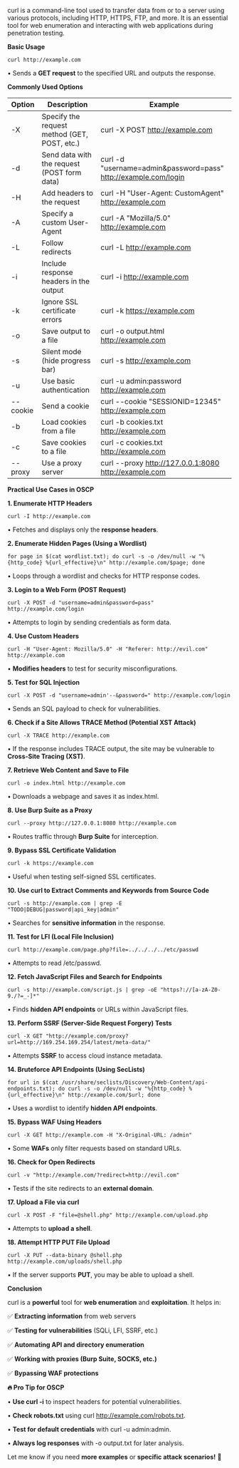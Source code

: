 curl is a command-line tool used to transfer data from or to a server using various protocols, including HTTP, HTTPS, FTP, and more. It is an essential tool for web enumeration and interacting with web applications during penetration testing.

**Basic Usage**

```
curl http://example.com
```

• Sends a **GET request** to the specified URL and outputs the response.

**Commonly Used Options**

|**Option**|**Description**|**Example**|
|---|---|---|
|-X|Specify the request method (GET, POST, etc.)|curl -X POST http://example.com|
|-d|Send data with the request (POST form data)|curl -d "username=admin&password=pass" http://example.com/login|
|-H|Add headers to the request|curl -H "User-Agent: CustomAgent" http://example.com|
|-A|Specify a custom User-Agent|curl -A "Mozilla/5.0" http://example.com|
|-L|Follow redirects|curl -L http://example.com|
|-i|Include response headers in the output|curl -i http://example.com|
|-k|Ignore SSL certificate errors|curl -k https://example.com|
|-o|Save output to a file|curl -o output.html http://example.com|
|-s|Silent mode (hide progress bar)|curl -s http://example.com|
|-u|Use basic authentication|curl -u admin:password http://example.com|
|--cookie|Send a cookie|curl --cookie "SESSIONID=12345" http://example.com|
|-b|Load cookies from a file|curl -b cookies.txt http://example.com|
|-c|Save cookies to a file|curl -c cookies.txt http://example.com|
|--proxy|Use a proxy server|curl --proxy http://127.0.0.1:8080 http://example.com|

**Practical Use Cases in OSCP**

  

**1. Enumerate HTTP Headers**

```
curl -I http://example.com
```

• Fetches and displays only the **response headers**.

**2. Enumerate Hidden Pages (Using a Wordlist)**

```
for page in $(cat wordlist.txt); do curl -s -o /dev/null -w "%{http_code} %{url_effective}\n" http://example.com/$page; done
```

• Loops through a wordlist and checks for HTTP response codes.

**3. Login to a Web Form (POST Request)**

```
curl -X POST -d "username=admin&password=pass" http://example.com/login
```

• Attempts to login by sending credentials as form data.

**4. Use Custom Headers**

```
curl -H "User-Agent: Mozilla/5.0" -H "Referer: http://evil.com" http://example.com
```

• **Modifies headers** to test for security misconfigurations.

**5. Test for SQL Injection**

```
curl -X POST -d "username=admin'--&password=" http://example.com/login
```

• Sends an SQL payload to check for vulnerabilities.

**6. Check if a Site Allows TRACE Method (Potential XST Attack)**

```
curl -X TRACE http://example.com
```

• If the response includes TRACE output, the site may be vulnerable to **Cross-Site Tracing (XST)**.

**7. Retrieve Web Content and Save to File**

```
curl -o index.html http://example.com
```

• Downloads a webpage and saves it as index.html.

**8. Use Burp Suite as a Proxy**

```
curl --proxy http://127.0.0.1:8080 http://example.com
```

• Routes traffic through **Burp Suite** for interception.

**9. Bypass SSL Certificate Validation**

```
curl -k https://example.com
```

• Useful when testing self-signed SSL certificates.

**10. Use curl to Extract Comments and Keywords from Source Code**

```
curl -s http://example.com | grep -E "TODO|DEBUG|password|api_key|admin"
```

• Searches for **sensitive information** in the response.

**11. Test for LFI (Local File Inclusion)**

```
curl http://example.com/page.php?file=../../../../etc/passwd
```

• Attempts to read /etc/passwd.

**12. Fetch JavaScript Files and Search for Endpoints**

```
curl -s http://example.com/script.js | grep -oE "https?://[a-zA-Z0-9./?=_-]*"
```

• Finds **hidden API endpoints** or URLs within JavaScript files.

**13. Perform SSRF (Server-Side Request Forgery) Tests**

```
curl -X GET "http://example.com/proxy?url=http://169.254.169.254/latest/meta-data/"
```

• Attempts **SSRF** to access cloud instance metadata.

**14. Bruteforce API Endpoints (Using SecLists)**

```
for url in $(cat /usr/share/seclists/Discovery/Web-Content/api-endpoints.txt); do curl -s -o /dev/null -w "%{http_code} %{url_effective}\n" http://example.com/$url; done
```

• Uses a wordlist to identify **hidden API endpoints**.

**15. Bypass WAF Using Headers**

```
curl -X GET http://example.com -H "X-Original-URL: /admin"
```

• Some **WAFs** only filter requests based on standard URLs.

**16. Check for Open Redirects**

```
curl -v "http://example.com/?redirect=http://evil.com"
```

• Tests if the site redirects to an **external domain**.

**17. Upload a File via curl**

```
curl -X POST -F "file=@shell.php" http://example.com/upload.php
```

• Attempts to **upload a shell**.

**18. Attempt HTTP PUT File Upload**

```
curl -X PUT --data-binary @shell.php http://example.com/uploads/shell.php
```

• If the server supports **PUT**, you may be able to upload a shell.

**Conclusion**

  

curl is a **powerful** tool for **web enumeration** and **exploitation**. It helps in:

✅ **Extracting information** from web servers

✅ **Testing for vulnerabilities** (SQLi, LFI, SSRF, etc.)

✅ **Automating API and directory enumeration**

✅ **Working with proxies (Burp Suite, SOCKS, etc.)**

✅ **Bypassing WAF protections**

**🔥 Pro Tip for OSCP**

• **Use curl -i** to inspect headers for potential vulnerabilities.

• **Check robots.txt** using curl http://example.com/robots.txt.

• **Test for default credentials** with curl -u admin:admin.

• **Always log responses** with -o output.txt for later analysis.

Let me know if you need **more examples** or **specific attack scenarios!** 🚀